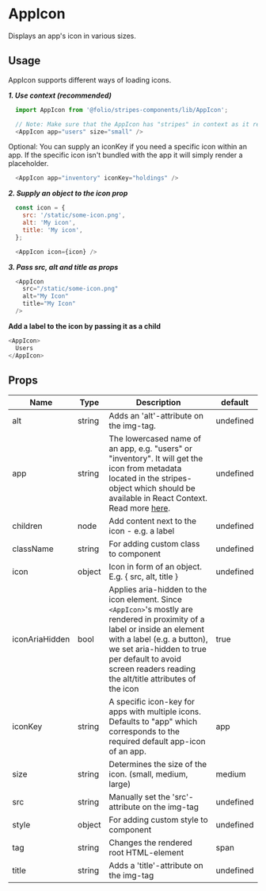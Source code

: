 # AppIcon

Displays an app's icon in various sizes.

## Usage
AppIcon supports different ways of loading icons.

***1. Use context (recommended)***
```js
  import AppIcon from '@folio/stripes-components/lib/AppIcon';

  // Note: Make sure that the AppIcon has "stripes" in context as it relies on stripes.metadata.
  <AppIcon app="users" size="small" />
  ```
  Optional: You can supply an iconKey if you need a specific icon within an app. If the specific icon isn't bundled with the app it will simply render a placeholder.
```js
  <AppIcon app="inventory" iconKey="holdings" />
```

***2. Supply an object to the icon prop***
```js
  const icon = {
    src: '/static/some-icon.png',
    alt: 'My icon',
    title: 'My icon',
  };

  <AppIcon icon={icon} />
  ```

***3. Pass src, alt and title as props***
```js
  <AppIcon 
    src="/static/some-icon.png"
    alt="My Icon"
    title="My Icon" 
  />
  ```

**Add a label to the icon by passing it as a child**
  ```js
  <AppIcon>
    Users
  </AppIcon>
```

## Props
Name | Type | Description | default
-- | -- | -- | --
alt | string | Adds an 'alt'-attribute on the img-tag. | undefined
app | string | The lowercased name of an app, e.g. "users" or "inventory". It will get the icon from metadata located in the stripes-object which should be available in React Context. Read more [here](https://github.com/folio-org/stripes-core/blob/master/doc/app-metadata.md#icons). | undefined
children | node | Add content next to the icon - e.g. a label | undefined
className | string | For adding custom class to component | undefined
icon | object | Icon in form of an object. E.g. { src, alt, title } | undefined
iconAriaHidden | bool | Applies aria-hidden to the icon element. Since `<AppIcon>`'s mostly are rendered in proximity of a label or inside an element with a label (e.g. a button), we set aria-hidden to true per default to avoid screen readers reading the alt/title attributes of the icon | true
iconKey | string | A specific icon-key for apps with multiple icons. Defaults to "app" which corresponds to the required default app-icon of an app. | app
size | string | Determines the size of the icon. (small, medium, large) | medium
src | string | Manually set the 'src'-attribute on the img-tag | undefined
style | object | For adding custom style to component | undefined
tag | string | Changes the rendered root HTML-element | span
title | string | Adds a 'title'-attribute on the img-tag | undefined
